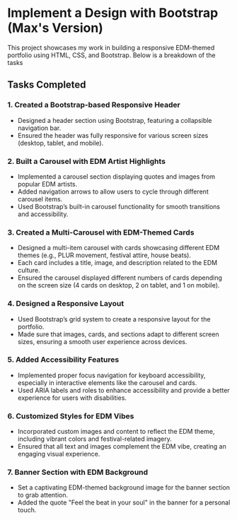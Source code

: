 # Implement a Design with Bootstrap (Max's Version)

This project showcases my work in building a responsive EDM-themed portfolio using HTML, CSS, and Bootstrap. Below is a breakdown of the tasks

## Tasks Completed

### 1. **Created a Bootstrap-based Responsive Header**
   - Designed a header section using Bootstrap, featuring a collapsible navigation bar.
   - Ensured the header was fully responsive for various screen sizes (desktop, tablet, and mobile).

### 2. **Built a Carousel with EDM Artist Highlights**
   - Implemented a carousel section displaying quotes and images from popular EDM artists.
   - Added navigation arrows to allow users to cycle through different carousel items.
   - Used Bootstrap’s built-in carousel functionality for smooth transitions and accessibility.

### 3. **Created a Multi-Carousel with EDM-Themed Cards**
   - Designed a multi-item carousel with cards showcasing different EDM themes (e.g., PLUR movement, festival attire, house beats).
   - Each card includes a title, image, and description related to the EDM culture.
   - Ensured the carousel displayed different numbers of cards depending on the screen size (4 cards on desktop, 2 on tablet, and 1 on mobile).

### 4. **Designed a Responsive Layout**
   - Used Bootstrap’s grid system to create a responsive layout for the portfolio.
   - Made sure that images, cards, and sections adapt to different screen sizes, ensuring a smooth user experience across devices.

### 5. **Added Accessibility Features**
   - Implemented proper focus navigation for keyboard accessibility, especially in interactive elements like the carousel and cards.
   - Used ARIA labels and roles to enhance accessibility and provide a better experience for users with disabilities.

### 6. **Customized Styles for EDM Vibes**
   - Incorporated custom images and content to reflect the EDM theme, including vibrant colors and festival-related imagery.
   - Ensured that all text and images complement the EDM vibe, creating an engaging visual experience.

### 7. **Banner Section with EDM Background**
   - Set a captivating EDM-themed background image for the banner section to grab attention.
   - Added the quote "Feel the beat in your soul" in the banner for a personal touch.
